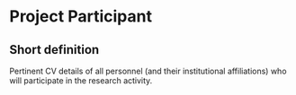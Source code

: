# Project Participant
## Short definition
Pertinent CV details of all personnel (and their institutional affiliations) who will participate in the research activity.
